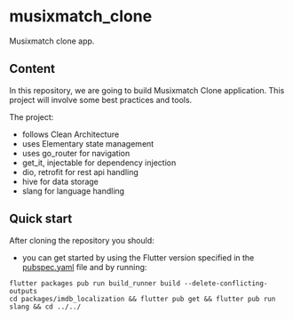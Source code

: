 # musixmatch_clone

Musixmatch clone app.

## Content

In this repository, we are going to build Musixmatch Clone application. This project will involve some best practices and tools.

The project:
- follows Clean Architecture  
- uses Elementary state management
- uses go_router for navigation
- get_it, injectable for dependency injection
- dio, retrofit for rest api handling
- hive for data storage
- slang for language handling

## Quick start

After cloning the repository you should:
- you can get started by using the Flutter version specified in
the [pubspec.yaml](pubspec.yaml) file and by running:

```
flutter packages pub run build_runner build --delete-conflicting-outputs
cd packages/imdb_localization && flutter pub get && flutter pub run slang && cd ../../
```
